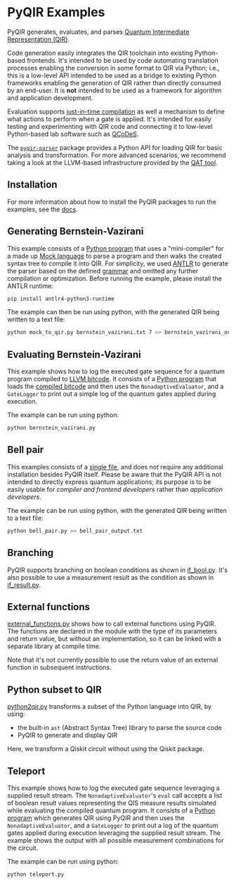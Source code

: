 # PyQIR Examples

PyQIR generates, evaluates, and parses
[Quantum Intermediate Representation (QIR)](https://github.com/qir-alliance/qir-spec).

Code generation easily integrates the QIR toolchain into existing Python-based
frontends. It's intended to be used by code automating translation processes
enabling the conversion in some format to QIR via Python; i.e., this is a
low-level API intended to be used as a bridge to existing Python frameworks
enabling the generation of QIR rather than directly consumed by an end-user. It
is **not** intended to be used as a framework for algorithm and application
development.

Evaluation supports
[just-in-time compilation](https://en.wikipedia.org/wiki/Just-in-time_compilation)
as well a mechanism to define what actions to perform when a gate is applied.
It's intended for easily testing and experimenting with QIR code and connecting
it to low-level Python-based lab software such as
[QCoDeS](https://qcodes.github.io/Qcodes/examples/15_minutes_to_QCoDeS.html#Introduction).

The [`pyqir-parser`](https://github.com/qir-alliance/pyqir/tree/main/pyqir-parser)
package provides a Python API for loading QIR for basic analysis and
transformation. For more advanced scenarios, we recommend taking a look at the
LLVM-based infrastructure provided by the
[QAT tool](https://qir-alliance.github.io/qat/).

## Installation

For more information about how to install the PyQIR packages to run the
examples, see the
[docs](https://qir-alliance.github.io/pyqir/getting-started/installing.html).

## Generating Bernstein-Vazirani

This example consists of a [Python program](mock_to_qir.py) that uses a
"mini-compiler" for a made up [Mock language](mock_language) to parse a program
and then walks the created syntax tree to compile it into QIR. For simplicity,
we used [ANTLR](https://www.antlr.org/) to generate the parser based on the
defined [grammar](mock_language/MockLanguage.g4) and omitted any further
compilation or optimization. Before running the example, please install the
ANTLR runtime:

```bash
pip install antlr4-python3-runtime
```

The example can then be run using python, with the generated QIR being written
to a text file:

```bash
python mock_to_qir.py bernstein_vazirani.txt 7 >> bernstein_vazirani_output.txt
```

## Evaluating Bernstein-Vazirani

This example shows how to log the executed gate sequence for a quantum program
compiled to [LLVM bitcode](https://www.llvm.org/docs/BitCodeFormat.html).
It consists of a
[Python program](https://github.com/qir-alliance/pyqir/tree/main/examples/evaluator/bernstein_vazirani.py)
that loads the
[compiled bitcode](https://github.com/qir-alliance/pyqir/tree/main/examples/evaluator/bernstein_vazirani.bc)
and then uses the `NonadaptiveEvaluator`, and a `GateLogger` to print out a
simple log of the quantum gates applied during execution.

The example can be run using python:

```bash
python bernstein_vazirani.py
```

## Bell pair

This examples consists of a [single file](bell_pair.py), and does not require
any additional installation besides PyQIR itself. Please be aware that the PyQIR
API is not intended to directly express quantum applications; its purpose is to
be easily usable for *compiler and frontend developers* rather than *application
developers*.

The example can be run using python, with the generated QIR being written to a
text file:

```bash
python bell_pair.py >> bell_pair_output.txt
```

## Branching

PyQIR supports branching on boolean conditions as shown in [if_bool.py](if_bool.py).
It's also possible to use a measurement result as the condition as shown in [if_result.py](if_result.py).

## External functions

[external_functions.py](external_functions.py) shows how to call external
functions using PyQIR. The functions are declared in the module with the type of
its parameters and return value, but without an implementation, so it can be
linked with a separate library at compile time.

Note that it's not currently possible to use the return value of an external
function in subsequent instructions.

## Python subset to QIR

[python2qir.py](python2qir.py) transforms a subset of the Python language into QIR, by using:

- the built-in `ast` (Abstract Syntax Tree) library to parse the source code
- PyQIR to generate and display QIR

Here, we transform a Qiskit circuit without using the Qiskit package.

## Teleport

This example shows how to log the executed gate sequence leveraging
a supplied result stream. The `NonadaptiveEvaluator`'s `eval` call accepts
a list of boolean result values representing the QIS measure results
simulated while evaluating the compiled quantum program. It consists of
a
[Python program](https://github.com/qir-alliance/pyqir/tree/main/examples/evaluator/teleport.py)
which generates QIR using PyQIR and then uses the `NonadaptiveEvaluator`, and a
`GateLogger` to print out a log of the quantum gates applied during execution
leveraging the supplied result stream. The example shows the output with all
possible measurement combinations for the circuit.

The example can be run using python:

```bash
python teleport.py
```
